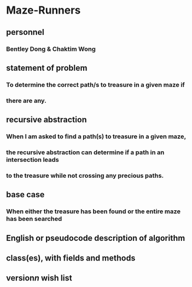 # Maze-Runners

## personnel
### Bentley Dong & Chaktim Wong

## statement of problem
### To determine the correct path/s to treasure in a given maze if
### there are any.

## recursive abstraction
### When I am asked to find a path(s) to treasure in a given maze,
### the recursive abstraction can determine if a path in an intersection leads
### to the treasure while not crossing any precious paths.

## base case
### When either the treasure has been found or the entire maze has been searched

## English or pseudocode description of algorithm

## class(es), with fields and methods

## version*n* wish list